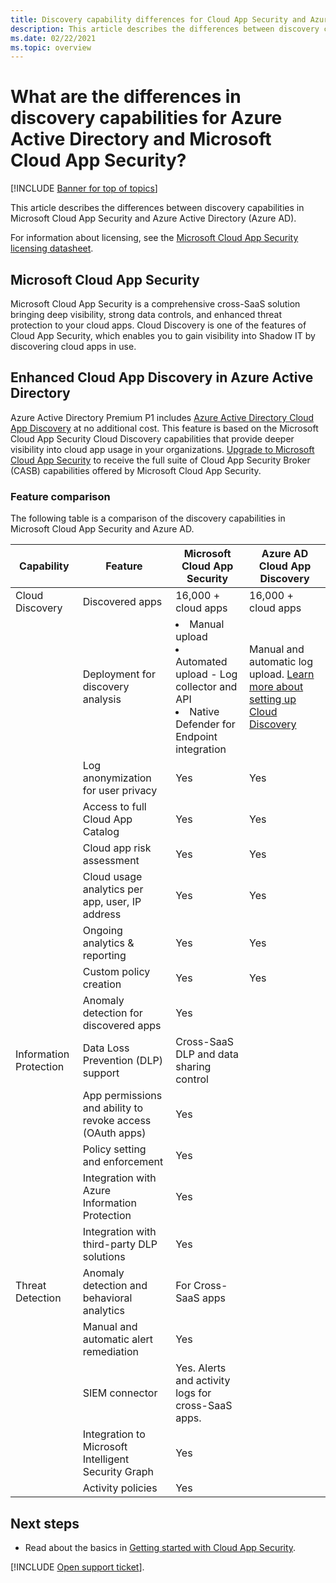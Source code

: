 ```yaml
---
title: Discovery capability differences for Cloud App Security and Azure AD
description: This article describes the differences between discovery capabilities in Microsoft Cloud App Security and Azure AD.
ms.date: 02/22/2021
ms.topic: overview
---
```


# What are the differences in discovery capabilities for Azure Active Directory and Microsoft Cloud App Security?

[!INCLUDE [Banner for top of topics](includes/banner.md)]

This article describes the differences between discovery capabilities in Microsoft Cloud App Security and Azure Active Directory (Azure AD).

For information about licensing, see the [Microsoft Cloud App Security licensing datasheet](https://aka.ms/mcaslicensing).

## Microsoft Cloud App Security

Microsoft Cloud App Security is a comprehensive cross-SaaS solution bringing deep visibility, strong data controls, and enhanced threat protection to your cloud apps. Cloud Discovery is one of the features of Cloud App Security, which enables you to gain visibility into Shadow IT by discovering cloud apps in use.

## Enhanced Cloud App Discovery in Azure Active Directory

Azure Active Directory Premium P1 includes [Azure Active Directory Cloud App Discovery](./set-up-cloud-discovery.md) at no additional cost. This feature is based on the Microsoft Cloud App Security Cloud Discovery capabilities that provide deeper visibility into cloud app usage in your organizations. [Upgrade to Microsoft Cloud App Security](https://www.microsoft.com/cloud-platform/cloud-app-security) to receive the full suite of Cloud App Security Broker (CASB) capabilities offered by Microsoft Cloud App Security.

### Feature comparison

The following table is a comparison of the discovery capabilities in Microsoft Cloud App Security and Azure AD.

|Capability|Feature|Microsoft Cloud App Security|Azure AD Cloud App Discovery|
|----|----|----|----|
|Cloud Discovery|Discovered apps|16,000 + cloud apps|16,000 + cloud apps|
||Deployment for discovery analysis|<li> Manual upload <br> <li> Automated upload - Log collector and API <br> <li> Native Defender for Endpoint integration |Manual and automatic log upload. [Learn more about setting up Cloud Discovery](set-up-cloud-discovery.md)|
||Log anonymization for user privacy|Yes|Yes|
||Access to full Cloud App Catalog|Yes|Yes|
||Cloud app risk assessment|Yes|Yes|
||Cloud usage analytics per app, user, IP address|Yes|Yes|
||Ongoing analytics & reporting|Yes|Yes|
||Custom policy creation |Yes|Yes|
||Anomaly detection for discovered apps|Yes||
|Information Protection|Data Loss Prevention (DLP) support|Cross-SaaS DLP and data sharing control||
||App permissions and ability to revoke access (OAuth apps)|Yes||
||Policy setting and enforcement|Yes||
||Integration with Azure Information Protection |Yes||
||Integration with third-party DLP solutions|Yes||
|Threat Detection|Anomaly detection and behavioral analytics|For Cross-SaaS apps||
||Manual and automatic alert remediation|Yes||
||SIEM connector|Yes. Alerts and activity logs for cross-SaaS apps.||
||Integration to Microsoft Intelligent Security Graph|Yes||
||Activity policies|Yes||

## Next steps

- Read about the basics in [Getting started with Cloud App Security](getting-started-with-cloud-app-security.md).

[!INCLUDE [Open support ticket](includes/support.md)].

